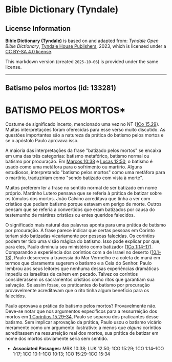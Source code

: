# Bible Dictionary (Tyndale)

## License Information

**Bible Dictionary (Tyndale)** is based on and adapted from: _Tyndale Open Bible Dictionary_, [Tyndale House Publishers](https://tyndaleopenresources.com/), 2023, which is licensed under a [CC BY-SA 4.0 license](https://creativecommons.org/licenses/by-sa/4.0/legalcode.en).

This markdown version (created `2025-10-06`) is provided under the same license.



--------------------------------

## Batismo pelos mortos (id: 133281)

BATISMO PELOS MORTOS\*
======================

Costume de significado incerto, mencionado uma vez no NT ([1Co 15\.29](https://ref.ly/1Cor15:29)). Muitas interpretações foram oferecidas para esse verso muito discutido. As questões importantes são a natureza da prática do batismo pelos mortos e se o apóstolo Paulo aprovava isso.

A maioria das interpretações da frase "batizado pelos mortos" se encaixa em uma das três categorias: batismo metafórico, batismo normal ou batismo por procuração. Em [Marcos 10:38](https://ref.ly/Mark10:38) e [Lucas 12:50](https://ref.ly/Luke12:50), o batismo é usado como uma metáfora para o sofrimento ou martírio. Alguns estudiosos, interpretando "batismo pelos mortos" como uma metáfora para o martírio, traduziriam como "sendo batizado com vista à morte".

Muitos preferem ler a frase no sentido normal de ser batizado em nome próprio. Martinho Lutero pensava que se referia à prática de batizar sobre os túmulos dos mortos. João Calvino acreditava que tinha a ver com cristãos que pediam batismo porque estavam em perigo de morte. Outros pensam que se referia a convertidos que eram batizados por causa do testemunho de mártires cristãos ou entes queridos falecidos.

O significado mais natural das palavras aponta para uma prática de batismo por procuração. A frase parece indicar que certas pessoas em Corinto teriam sido batizadas vicariamente por pessoas falecidas. Os coríntios podem ter tido uma visão mágica do batismo. Isso pode explicar por que, para eles, Paulo diminuiu seu ministério como batizador ([1Co 1:14–17](https://ref.ly/1Cor1:14-1Cor1:17)). Comparando a experiência dos coríntios com a de Israel no deserto ([10\.1–13](https://ref.ly/1Cor10:1-1Cor10:13)), Paulo descreveu a travessia do Mar Vermelho e a coleta de maná em termos que claramente sugerem o batismo e a Ceia do Senhor. Paulo lembrou aos seus leitores que nenhuma dessas experiências dramáticas impediu os israelitas de caírem em pecado. Talvez os coríntios considerassem os sacramentos cristãos como ritos que garantiam sua salvação. Se assim fosse, os praticantes do batismo por procuração provavelmente acreditavam que o rito tinha algum benefício para os falecidos.

Paulo aprovava a prática do batismo pelos mortos? Provavelmente não. Deve\-se notar que nos argumentos específicos para a ressurreição dos mortos em [1 Coríntios 15\.29–34](https://ref.ly/1Cor15:29-1Cor15:34), Paulo se separou dos praticantes desse batismo. Sem implicar aprovação da prática, Paulo usou o batismo vicário meramente como um argumento ilustrativo: a menos que *alguns* coríntios acreditassem na ressurreição real dos mortos, sua prática de batizar em nome dos mortos obviamente seria sem sentido.

* **Associated Passages:** MRK 10:38; LUK 12:50; 1CO 15:29; 1CO 1:14–1CO 1:17; 1CO 10:1–1CO 10:13; 1CO 15:29–1CO 15:34


